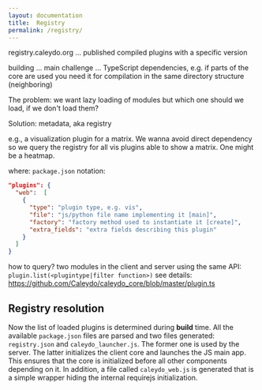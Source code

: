 ```yaml
---
layout: documentation
title:  Registry
permalink: /registry/
---
```


registry.caleydo.org ... published compiled plugins with a specific version

building ... main challenge ... TypeScript dependencies, e.g. if parts of the core are used you need it for compilation in the same directory structure (neighboring) 

The problem: we want lazy loading of modules but which one should we load, if we don't load them?

Solution: metadata, aka registry

e.g., a visualization plugin for a matrix. We wanna avoid direct dependency so we query the registry for all vis plugins able to show a matrix. One might be a heatmap. 

where: `package.json`
notation: 
```json
"plugins": {
  "web":  [
    {
      "type": "plugin type, e.g. vis",
      "file": "js/python file name implementing it [main]",
      "factory": "factory method used to instantiate it [create]",
      "extra_fields": "extra fields describing this plugin"
    }
  ]
}
```

how to query? two modules in the client and server using the same API: `plugin.list(<plugintype|filter function>)` see details: https://github.com/Caleydo/caleydo_core/blob/master/plugin.ts

## Registry resolution

Now the list of loaded plugins is determined during **build** time. All the available `package.json` files are parsed and two files generated: `registry.json` and `caleydo_launcher.js`. The former one is used by the server. The latter initializes the client core and launches the JS main app. This ensures that the core is initialized before all other components depending on it. In addition, a file called `caleydo_web.js` is generated that is a simple wrapper hiding the internal requirejs initialization. 

